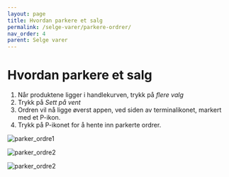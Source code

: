 ```yaml
---
layout: page
title: Hvordan parkere et salg
permalink: /selge-varer/parkere-ordrer/
nav_order: 4
parent: Selge varer
---
```


# Hvordan parkere et salg

1. Når produktene ligger i handlekurven, trykk på _flere valg_
2. Trykk på _Sett på vent_
3. Ordren vil nå ligge øverst appen, ved siden av terminalikonet, markert med et P-ikon.
4. Trykk på P-ikonet for å hente inn parkerte ordrer.

![parker_ordre1](/pos-doc/assets/images/parkere_ordre_1.jpg)

![parker_ordre2](/pos-doc/assets/images/parkere_ordre_2.jpg)

![parker_ordre2](/pos-doc/assets/images/parkere_ordre_3.jpg)
